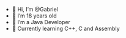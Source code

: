 - 👋 Hi, I’m @Gabriel
- 👀 I’m 18 years old
- 🌱 I’m a Java Developer
- 💾 Currently learning C++, C and Assembly

<!---
Gabriel55ita/Gabriel55ita is a ✨ special ✨ repository because its `README.md` (this file) appears on your GitHub profile.
You can click the Preview link to take a look at your changes.
--->
